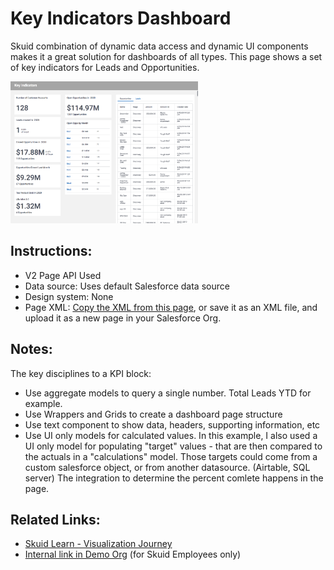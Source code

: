 # Key Indicators Dashboard

Skuid combination of dynamic data access and dynamic UI components makes it a great solution for dashboards of all types.  This page shows a set of key indicators for Leads and Opportunities.  

<img src="KeyIndicators.png" width="300"></img>

## Instructions:  
- V2 Page API Used
- Data source: Uses default Salesforce data source
- Design system: None 
- Page XML:  [Copy the XML from this page](KeyIndicators.xml), or save it as an XML file, and upload it as a new page in your Salesforce Org.  

## Notes:
The key disciplines to a KPI block: 
- Use aggregate models to query a single number.   Total Leads YTD for example. 
- Use Wrappers and Grids to create a dashboard page structure 
- Use text component to show data, headers, supporting information, etc
- Use UI only models for calculated values.  In this example,  I also used a UI only model for populating "target" values - that are then compared to the actuals in a "calculations" model.  Those targets could come from a custom salesforce object,  or from another datasource.  (Airtable, SQL server)  The integration to determine the percent comlete happens in the page. 


## Related Links: 
- [Skuid Learn - Visualization Journey](https://portal.skuidsite.com/learning/journeydetail/Visualization%20Basics)
- [Internal link in Demo Org](https://skuid-demo--skuid.na37.visual.force.com/apex/skuid__ui?page=KeyIndicators) (for Skuid Employees only)



